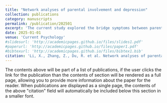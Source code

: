 ```yaml
---
title: "Network analyses of parental involvement and depression"
collection: publications
category: manuscripts
permalink: /publication/202501
excerpt: 'The current study explored the bridge symptoms between parental involvement and depression and the sex difference between this network. The participants included 772 adolescents (50.06% girl, M age = 11.77, SD = 0.72) in China. They were recruited to complete the questionnaires regarding parental involvement and depression. Results showed that the network had eight bridge symptoms (pi6, pi12, pi17, pi20, pi21, dp8, dp12, dp16). Besides, there were significant sex differences between symptom networks. The network structure invariance test revealed significant differences in the overall network structure between the networks for boys and girls.'
date: 2025-01-01
venue: 'Current Psychology'
#slidesurl: 'http://academicpages.github.io/files/slides1.pdf'
#paperurl: 'http://academicpages.github.io/files/paper1.pdf'
#bibtexurl: 'http://academicpages.github.io/files/bibtex1.bib'
citation: 'Li, X., Zhang, Z., Du, R. et al. Network analyses of parental involvement and depression. Curr Psychol 44, 1301–1310 (2025). https://doi.org/10.1007/s12144-024-07249-x'
---
```

The contents above will be part of a list of publications, if the user clicks the link for the publication than the contents of section will be rendered as a full page, allowing you to provide more information about the paper for the reader. When publications are displayed as a single page, the contents of the above "citation" field will automatically be included below this section in a smaller font.

